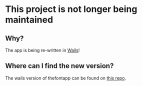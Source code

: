 # This project is not longer being maintained

## Why?

The app is being re-written in [Wails](https://wails.io/)!


## Where can I find the new version?

The wails version of thefontapp can be found on [this repo](https://github.com/andrwui/thefontapp).
